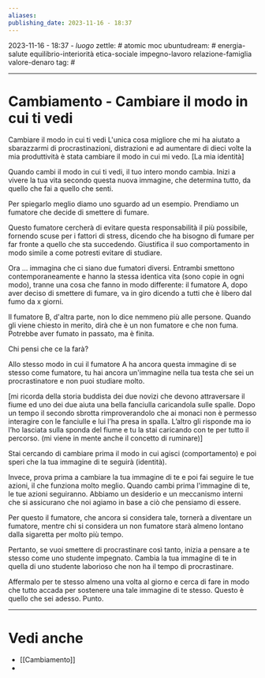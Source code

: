 ```yaml
---
aliases: 
publishing_date: 2023-11-16 - 18:37
---
```

2023-11-16 - 18:37 - *luogo*
zettle: # atomic moc
ubuntudream: # energia-salute equilibrio-interiorità etica-sociale impegno-lavoro relazione-famiglia valore-denaro 
tag: #

---
# Cambiamento - Cambiare il modo in cui ti vedi

Cambiare il modo in cui ti vedi
L'unica cosa migliore che mi ha aiutato a sbarazzarmi di procrastinazioni, distrazioni e ad aumentare di dieci volte la mia produttività è stata cambiare il modo in cui mi vedo. [La mia identità]

Quando cambi il modo in cui ti vedi, il tuo intero mondo cambia. Inizi a vivere la tua vita secondo questa nuova immagine, che determina tutto, da quello che fai a quello che senti.

Per spiegarlo meglio diamo uno sguardo ad un esempio. Prendiamo un fumatore che decide di smettere di fumare.

Questo fumatore cercherà di evitare questa responsabilità il più possibile, fornendo scuse per i fattori di stress, dicendo che ha bisogno di fumare per far fronte a quello che sta succedendo. Giustifica il suo comportamento in modo simile a come potresti evitare di studiare.

Ora ... immagina che ci siano due fumatori diversi. Entrambi smettono contemporaneamente e hanno la stessa identica vita (sono copie in ogni modo), tranne una cosa che fanno in modo differente: il fumatore A, dopo aver deciso di smettere di fumare, va in giro dicendo a tutti che è libero dal fumo da x giorni.

Il fumatore B, d'altra parte, non lo dice nemmeno più alle persone. Quando gli viene chiesto in merito, dirà che è un non fumatore e che non fuma. Potrebbe aver fumato in passato, ma è finita.

Chi pensi che ce la farà?

Allo stesso modo in cui il fumatore A ha ancora questa immagine di se stesso come fumatore, tu hai ancora un'immagine nella tua testa che sei un procrastinatore e non puoi studiare molto.

[mi ricorda della storia buddista dei due novizi che devono attraversare il fiume ed uno dei due aiuta una bella fanciulla caricandola sulle spalle. Dopo un tempo il secondo sbrotta rimproverandolo che ai monaci non è permesso interagire con le fanciulle e lui l’ha presa in spalla. L’altro gli risponde ma io l’ho lasciata sulla sponda del fiume e tu la stai caricando con te per tutto il percorso. (mi viene in mente anche il concetto di ruminare)]

Stai cercando di cambiare prima il modo in cui agisci (comportamento) e poi speri che la tua immagine di te seguirà (identità).

Invece, prova prima a cambiare la tua immagine di te e poi fai seguire le tue azioni, il che funziona molto meglio. Quando cambi prima l'immagine di te, le tue azioni seguiranno. Abbiamo un desiderio e un meccanismo interni che si assicurano che noi agiamo in base a ciò che pensiamo di essere.

Per questo il fumatore, che ancora si considera tale, tornerà a diventare un fumatore, mentre chi si considera un non fumatore starà almeno lontano dalla sigaretta per molto più tempo.

Pertanto, se vuoi smettere di procrastinare così tanto, inizia a pensare a te stesso come uno studente impegnato. Cambia la tua immagine di te in quella di uno studente laborioso che non ha il tempo di procrastinare.

Affermalo per te stesso almeno una volta al giorno e cerca di fare in modo che tutto accada per sostenere una tale immagine di te stesso. Questo è quello che sei adesso. Punto.



---
# Vedi anche
- [[Cambiamento]]
- 